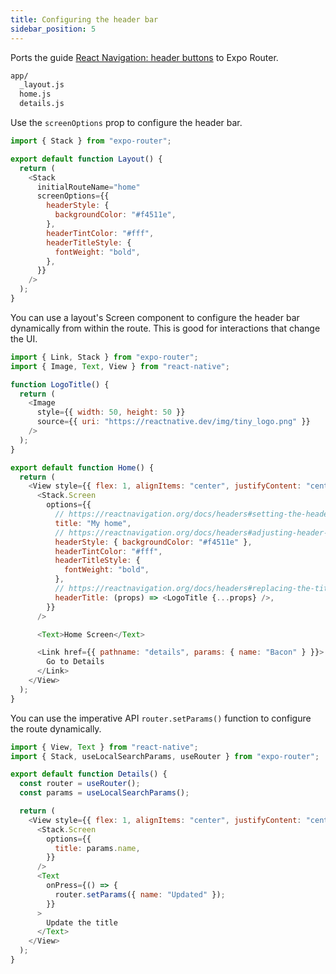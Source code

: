 ```yaml
---
title: Configuring the header bar
sidebar_position: 5
---
```


Ports the guide [React Navigation: header buttons](https://reactnavigation.org/docs/headers) to Expo Router.

```bash title="File System"
app/
  _layout.js
  home.js
  details.js
```

Use the `screenOptions` prop to configure the header bar.

```js title=app/_layout.js
import { Stack } from "expo-router";

export default function Layout() {
  return (
    <Stack
      initialRouteName="home"
      screenOptions={{
        headerStyle: {
          backgroundColor: "#f4511e",
        },
        headerTintColor: "#fff",
        headerTitleStyle: {
          fontWeight: "bold",
        },
      }}
    />
  );
}
```

You can use a layout's Screen component to configure the header bar dynamically from within the route. This is good for interactions that change the UI.

```js title=app/home.js
import { Link, Stack } from "expo-router";
import { Image, Text, View } from "react-native";

function LogoTitle() {
  return (
    <Image
      style={{ width: 50, height: 50 }}
      source={{ uri: "https://reactnative.dev/img/tiny_logo.png" }}
    />
  );
}

export default function Home() {
  return (
    <View style={{ flex: 1, alignItems: "center", justifyContent: "center" }}>
      <Stack.Screen
        options={{
          // https://reactnavigation.org/docs/headers#setting-the-header-title
          title: "My home",
          // https://reactnavigation.org/docs/headers#adjusting-header-styles
          headerStyle: { backgroundColor: "#f4511e" },
          headerTintColor: "#fff",
          headerTitleStyle: {
            fontWeight: "bold",
          },
          // https://reactnavigation.org/docs/headers#replacing-the-title-with-a-custom-component
          headerTitle: (props) => <LogoTitle {...props} />,
        }}
      />

      <Text>Home Screen</Text>

      <Link href={{ pathname: "details", params: { name: "Bacon" } }}>
        Go to Details
      </Link>
    </View>
  );
}
```

You can use the imperative API `router.setParams()` function to configure the route dynamically.

```js title=app/details.tsx
import { View, Text } from "react-native";
import { Stack, useLocalSearchParams, useRouter } from "expo-router";

export default function Details() {
  const router = useRouter();
  const params = useLocalSearchParams();

  return (
    <View style={{ flex: 1, alignItems: "center", justifyContent: "center" }}>
      <Stack.Screen
        options={{
          title: params.name,
        }}
      />
      <Text
        onPress={() => {
          router.setParams({ name: "Updated" });
        }}
      >
        Update the title
      </Text>
    </View>
  );
}
```
